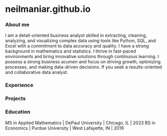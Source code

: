 # neilmaniar.github.io
### About me
I am a detail-oriented business analyst skilled in extracting, cleaning, analyzing, and visualizing complex data using tools like Python, SQL, and Excel with a commitment to data accuracy and quality. I have a strong background in mathematics and statistics. I thrive in fast-paced environments and bring innovative solutions through continuous learning. I possess a strong business acumen and focus on driving growth, optimizing processes, and making data-driven decisions. If you seek a results-oriented and collaborative data analyst.

### Experience

### Projects

### Education
MS in Applied Mathematics | DePaul University | Chicago, IL | 2023
BS in Economics | Purdue University | West Lafayette, IN | 2019
